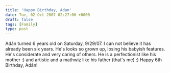 ```yaml
---
title: 'Happy Birthday, Adan'
date: Tue, 02 Oct 2007 02:27:06 +0000
draft: false
tags: [Family]
type: post
---
```


Adán turned 6 years old on Saturday, 9/29/07. I can not believe it has already been six years. He's looks so grown up, losing his babyish features. He's considerate and very caring of others. He is a perfectionist like his mother :) and artistic and a mathwiz like his father (that's me) :) Happy 6th Birthday, Adán!